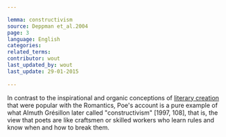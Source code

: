 ```yaml
---

lemma: constructivism
source: Deppman et_al.2004
page: 3 
language: English
categories: 
related_terms: 
contributor: wout
last_updated_by: wout
last_update: 29-01-2015
        
---
```


In contrast to the inspirational and organic conceptions of [literary creation](genesis.html) that were popular with the Romantics, Poe's account is a pure example of what Almuth Grésillon later called "constructivism" [1997, 108], that is, the view that poets are like craftsmen or skilled workers who learn rules and know when and how to break them.

